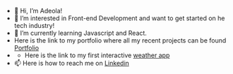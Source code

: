 - 👋 Hi, I’m Adeola!
- 👀 I’m interested in Front-end Development and want to get started on he tech industry!
- 🌱 I’m currently learning Javascript and React.
-  Here is the link to my portfolio where all my recent projects can be found <a href="https://adeola-kehinde.netlify.app/"> Portfolio <a>
- - Here is the link to my first interactive <a href="https://abstract-forecast-project.netlify.app/"> weather app </a>
- 📫 Here is how to reach me on <a href="https://www.linkedin.com/in/adeola-kehinde-a81778305/"> Linkedin </a>
